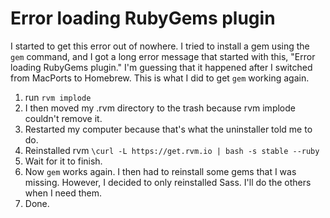 # Error loading RubyGems plugin

I started to get this error out of nowhere. I tried to install a gem using the `gem` command, and I got a long error message that started with this, "Error loading RubyGems plugin." I'm guessing that it happened after I switched from MacPorts to Homebrew. This is what I did to get `gem` working again.

1. run `rvm implode`
1. I then moved my .rvm directory to the trash because rvm implode couldn't remove it.
1. Restarted my computer because that's what the uninstaller told me to do.
1. Reinstalled rvm `\curl -L https://get.rvm.io | bash -s stable --ruby`
1. Wait for it to finish.
1. Now `gem` works again. I then had to reinstall some gems that I was missing. However, I decided to only reinstalled Sass. I'll do the others when I need them.
1. Done.
